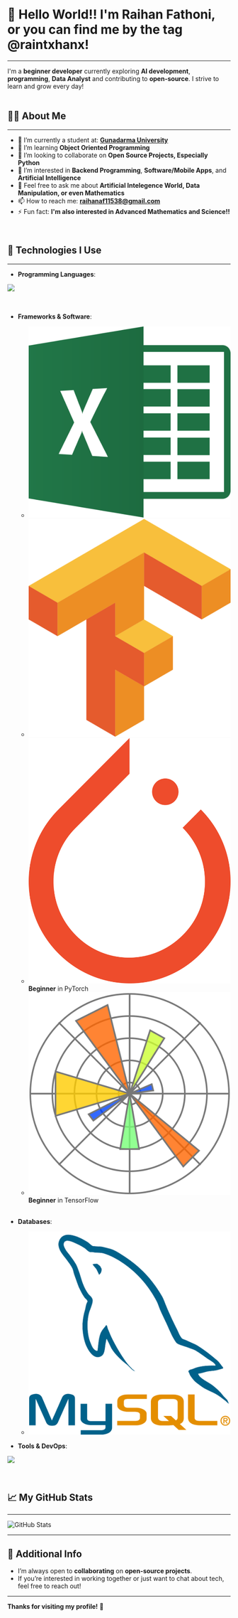 # 👋 Hello World!! I'm Raihan Fathoni, or you can find me by the tag @raintxhanx!

---

I'm a **beginner developer** currently exploring **AI development**, **programming**, **Data Analyst** and contributing to **open-source**. I strive to learn and grow every day!  
<br>

## 🧑‍💻 About Me
---
- 🔭 I’m currently a student at: [**Gunadarma University**](https://campus.quipper.com/directory/universitas-gunadarma)
- 🌱 I’m learning **Object Oriented Programming**
- 👯 I’m looking to collaborate on **Open Source Projects, Especially Python**
- 🤔 I’m interested in **Backend Programming**, **Software/Mobile Apps**, and **Artificial Intelligence**
- 💬 Feel free to ask me about **Artificial Intelegence World, Data Manipulation, or even Mathematics**
- 📫 How to reach me: **raihanaf11538@gmail.com**
- ⚡ Fun fact: **I'm also interested in Advanced Mathematics and Science!!**  
<br>

## 🔧 Technologies I Use
---
- **Programming Languages**: 

<p align="left">
  <a href="https://skillicons.dev">
    <img src="https://skillicons.dev/icons?i=python,java,go" />
  </a>
</p>
<br>

- **Frameworks & Software**:
  - ![Excel](Items/image1_excel.png)
  - ![Matplotlib](Items/image4_tensorflow.png)
  - ![Pytorch](Items/image3_pytorch.png)  
    **Beginner** in PyTorch
  - ![TensorFlow](Items/image5_matplotlib.png)  
    **Beginner** in TensorFlow
  <br>

- **Databases**: 
  - ![MySQL](Items/image2_mysql.png)
  
- **Tools & DevOps**:

<p align="left">
  <a href="https://skillicons.dev">
    <img src="https://skillicons.dev/icons?i=git,vscode" />
  </a>
</p>
<br>

## 📈 My GitHub Stats
---
![GitHub Stats](https://github-readme-stats.vercel.app/api?username=Raintxhanx&show_icons=true&count_private=true&hide=prs&hide_title=true&theme=radical)

---

## 📣 Additional Info
- I’m always open to **collaborating** on **open-source projects**.
- If you’re interested in working together or just want to chat about tech, feel free to reach out!

---

**Thanks for visiting my profile!** 🙌
